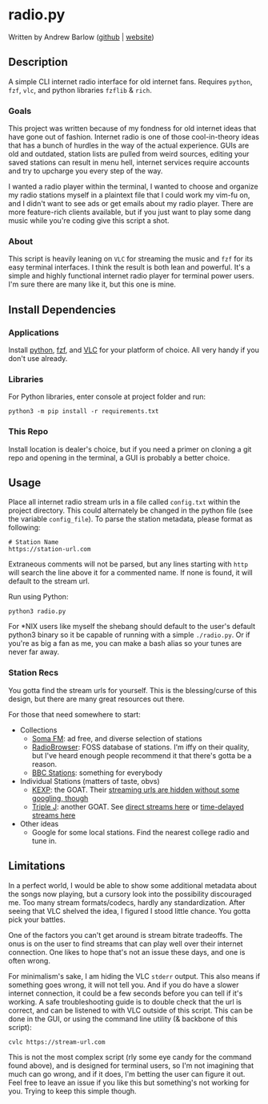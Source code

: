 # radio.py

Written by Andrew Barlow ([github](https://github.com/dandrewbarlow) | [website](https://a-barlow.com))

## Description

A simple CLI internet radio interface for old internet fans. Requires `python`,
`fzf`, `vlc`, and python libraries `fzflib` & `rich`.

### Goals

This project was written because of my fondness for old internet ideas that
have gone out of fashion. Internet radio is one of those cool-in-theory ideas
that has a bunch of hurdles in the way of the actual experience. GUIs are old
and outdated, station lists are pulled from weird sources, editing your saved
stations can result in menu hell, internet services require accounts and try to
upcharge you every step of the way. 

I wanted a radio player within the terminal, I wanted to choose and organize my
radio stations myself in a plaintext file that I could work my vim-fu on, and I
didn't want to see ads or get emails about my radio player. There are more
feature-rich clients available, but if you just want to play some dang music
while you're coding give this script a shot.

### About

This script is heavily leaning on `VLC` for streaming the music and `fzf` for
its easy terminal interfaces. I think the result is both lean and powerful.
It's a simple and highly functional internet radio player for terminal power
users. I'm sure there are many like it, but this one is mine.

## Install Dependencies

### Applications

Install [python](https://www.python.org/),
[fzf](https://github.com/junegunn/fzf), and
[VLC](https://www.videolan.org/vlc/) for your platform of choice. All very
handy if you don't use already.

### Libraries

For Python libraries, enter console at project folder and run: 

`python3 -m pip install -r requirements.txt`

### This Repo

Install location is dealer's choice, but if you need a primer on cloning a git
repo and opening in the terminal, a GUI is probably a better choice.

## Usage

Place all internet radio stream urls in a file called `config.txt` within the
project directory. This could alternately be changed in the python file (see
the variable `config_file`). To parse the station metadata, please format as
following:

```
# Station Name
https://station-url.com
```

Extraneous comments will not be parsed, but any lines starting with `http` will
search the line above it for a commented name. If none is found, it will
default to the stream url.

Run using Python:

```
python3 radio.py
```

For \*NIX users like myself the shebang should default to the user's default
python3 binary so it be capable of running with a simple `./radio.py`. Or if
you're as big a fan as me, you can make a bash alias so your tunes are never
far away.

### Station Recs

You gotta find the stream urls for yourself. This is the blessing/curse of this
design, but there are many great resources out there.

For those that need somewhere to start:

* Collections
    * [Soma FM](https://somafm.com/): ad free, and diverse selection of stations
    * [RadioBrowser](https://www.radio-browser.info/): FOSS database of
      stations. I'm iffy on their quality, but I've heard enough people
      recommend it that there's gotta be a reason.
    * [BBC
      Stations](https://en.everybodywiki.com/List_of_BBC_radio_stream_URLs):
      something for everybody
* Individual Stations (matters of taste, obvs)
    * [KEXP](https://www.kexp.org/): the GOAT. Their [streaming urls are hidden
      without some googling, though](https://www.kexp.org/streaming-urls/)
    * [Triple J](https://www.abc.net.au/triplej): another GOAT. See [direct
      streams
      here](https://help.abc.net.au/hc/en-us/articles/4402927208079-Where-can-I-find-direct-stream-URLs-for-ABC-Radio-stations-)
      or [time-delayed streams
      here](https://www.abc.net.au/triplej/time-delayed-streams/9445252)
* Other ideas
    * Google for some local stations. Find the nearest college radio and tune in.

## Limitations

In a perfect world, I would be able to show some additional metadata about the
songs now playing, but a cursory look into the possibility discouraged me. Too
many stream formats/codecs, hardly any standardization. After seeing that VLC
shelved the idea, I figured I stood little chance. You gotta pick your battles.

One of the factors you can't get around is stream bitrate tradeoffs. The onus
is on the user to find streams that can play well over their internet
connection. One likes to hope that's not an issue these days, and one is often
wrong.

For minimalism's sake, I am hiding the VLC `stderr` output. This also means if
something goes wrong, it will not tell you. And if you do have a slower
internet connection, it could be a few seconds before you can tell if it's
working. A safe troubleshooting guide is to double check that the url is
correct, and can be listened to with VLC outside of this script. This can be
done in the GUI, or using the command line utility (& backbone of this script):

```
cvlc https://stream-url.com
```

This is not the most complex script (rly some eye candy for the command found
above), and is designed for terminal users, so I'm not imagining that much can
go wrong, and if it does, I'm betting the user can figure it out. Feel free to
leave an issue if you like this but something's not working for you. Trying to
keep this simple though.
